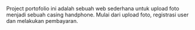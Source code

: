 Project portofolio ini adalah sebuah web sederhana untuk upload foto menjadi sebuah casing handphone.
Mulai dari upload foto, registrasi user dan melakukan pembayaran.
